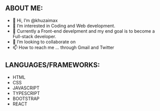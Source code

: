 ## ABOUT ME:
  
- 👋 Hi, I’m @khuzaimax
- 👀 I’m interested in Coding and Web development.
- 🌱 Currently a Front-end develpment and my end goal is to become a Full-stack developer.
- 💞️ I’m looking to collaborate on 
- 📫 How to reach me ... through Gmail and Twitter 

## LANGUAGES/FRAMEWORKS:
- HTML
- CSS
- JAVASCRIPT 
- TYPESCRIPT 
- BOOTSTRAP
- REACT

<!---
khuzaimax/khuzaimax is a ✨ special ✨ repository because its `README.md` (this file) appears on your GitHub profile.
You can click the Preview link to take a look at your changes.
--->
